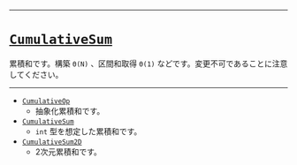 _____

# [`CumulativeSum`](https://github.com/titanium-22/Library_py/tree/main/DataStructures/CumulativeSum)

累積和です。構築 `Θ(N)` 、区間和取得 `Θ(1)` などです。変更不可であることに注意してください。

_____

- [`CumulativeOp`](CumulativeOp.md)
  - 抽象化累積和です。
- [`CumulativeSum`](CumulativeSum_)
  - `int` 型を想定した累積和です。
- [`CumulativeSum2D`](CumulativeSum2D)
  - 2次元累積和です。

